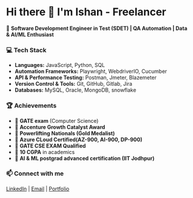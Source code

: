 # Hi there 👋 I'm Ishan - Freelancer

🚀 **Software Development Engineer in Test (SDET) | QA Automation | Data & AI/ML Enthusiast** 

### 💻 Tech Stack
- **Languages:** JavaScript, Python, SQL  
- **Automation Frameworks:** Playwright, WebdriverIO, Cucumber
- **API & Performance Testing:** Postman, Jmeter, Blazemeter
- **Version Control & Tools:** Git, GitHub, Gitlab, Jira
- **Databases:** MySQL, Oracle, MongoDB, snowflake 

### 🏆 Achievements
- 🔹 **GATE exam** (Computer Science)  
- 🔹 **Accenture Growth Catalyst Award**  
- 🔹 **Powerlifting Nationals (Gold Medalist)**
- 🔹 **Azure CLoud Certified(AZ-900, AI-900, DP-900)**
- 🔹 **GATE CSE EXAM Qualified**
- 🔹 **10 CGPA** in academics  
- 🔹 **AI & ML postgrad advanced certification (IIT Jodhpur)** 

### 📫 Connect with me
[LinkedIn](https://www.linkedin.com/in/ishanhirani) |  [Email](mailto:ishan.hirani.nextgen@gmail.com) | [Portfolio](https://ishanhirani.github.io/portfolio_website/)  
